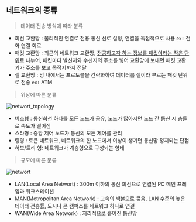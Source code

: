## 네트워크의 종류

> 데이터 전송 방식에 따라 분류

- 회선 교환망 : 물리적인 연결로 전용 통신 선로 설정, 연결을 독점적으로 사용 `ex:` 전화 연결 회로
- 패킷 교환망 : 최근의 네트워크 교환망, <u>전공하고자 하는 정보를 패킷이라는 작은 단위</u>로 나누어, 패킷마다 발신지와 수신지의 주소를 넣어 교환망에 보내면 패킷 교환기가 주소를 보고 목적지까지 전달
- 셀 교환망 : 망 내에서는 프로토콜을 간략화하여 데이터를 셀이라 부르는 패킷 단위로 전송 `ex:` ATM

> 위상에 따른 분류

![networt_topology](http://antyradar.info/wp-content/uploads/network-topology-types-what-are-the-different-types-of-topology-used-for-networking.jpg)
 - 버스형 : 통신회선 하나를 모든 노드가 공유, 노드가 많아지면 노드 간 통신 시 충돌로 속도가 떨어짐
 - 스타형 : 중앙 제어 노드가 통신의 모든 제어를 관리
 - 링형 : 토큰 네트워크, 네트워크의 한 노드에서 이상이 생기면 통신망 정지되는 단점
 - 허브/트리 형: 네트워크가 계층형으로 구성되는 형태


> 규모에 따른 분류

![networt](http://www.assignmenthelp.net/assignment_help/images/computer-networks-and-types.png)
- LAN(Local Area Networt) :  300m 이하의 통신 회선으로 연결된 PC 메인 프레임과 워크스테이션
- MAN(Metropolitan Area Network) : 고속의 백본으로 묶음, LAN 수준의 높은 데이터 전송률, 도시나 큰 캠퍼스를 네트워크 하나로 연결
- WAN(Wide Area Network) : 지리적으로 흩어진 통신망
